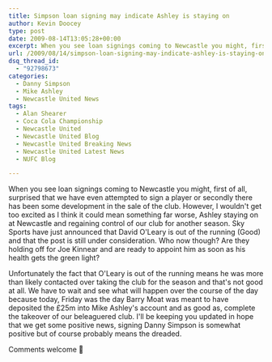 ```yaml
---
title: Simpson loan signing may indicate Ashley is staying on
author: Kevin Doocey
type: post
date: 2009-08-14T13:05:28+00:00
excerpt: When you see loan signings coming to Newcastle you might, first of all, surprised that we have even attempted to sign a player or secondly there..
url: /2009/08/14/simpson-loan-signing-may-indicate-ashley-is-staying-on/
dsq_thread_id:
  - "92798673"
categories:
  - Danny Simpson
  - Mike Ashley
  - Newcastle United News
tags:
  - Alan Shearer
  - Coca Cola Championship
  - Newcastle United
  - Newcastle United Blog
  - Newcastle United Breaking News
  - Newcastle United Latest News
  - NUFC Blog

---
```


When you see loan signings coming to Newcastle you might, first of all, surprised that we have even attempted to sign a player or secondly there has been some development in the sale of the club. However, I wouldn't get  too excited as I think it could mean something far worse, Ashley staying on at Newcastle and regaining control of our club for another season. Sky Sports have just announced that David O'Leary is out of the running (Good) and that the post is still under consideration. Who now though? Are they holding off for Joe Kinnear and are ready to appoint him as soon as his health gets the green light?

Unfortunately the fact that O'Leary is out of the running means he was more than likely contacted over taking the club for the season and that's not good at all. We have to wait and see what will happen over the course of the day because today, Friday was the day Barry Moat was meant to have deposited the £25m into Mike Ashley's account and as good as, complete the takeover of our beleaguered club. I'll be keeping you updated in hope that we get some positive news, signing Danny Simpson is somewhat positive but of course probably means the dreaded.

Comments welcome 🙂
